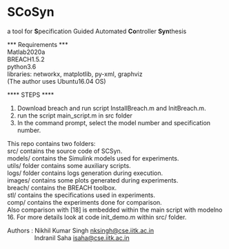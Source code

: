 # SCoSyn  
a tool for **S**pecification Guided Automated **Co**ntroller **Syn**thesis  


*** Requirements ***  
Matlab2020a  
BREACH1.5.2  
python3.6  
libraries: networkx, matplotlib, py-xml, graphviz  
(The author uses Ubuntu16.04 OS)  
  
  
**** STEPS ****  
1. Download breach and run script InstallBreach.m and InitBreach.m.   
2. run the script main_script.m in src folder  
3. In the command prompt, select the model number and
specification number.  
  
    
This repo contains two folders:  
src/ contains the source code of SCSyn.  
models/ contains the Simulink models used for experiments.   
utils/ folder contains some auxiliary scripts.    
logs/ folder contains logs generation during execution.  
images/ contains some plots generated during experiments.  
breach/ contains the BREACH toolbox.  
stl/ contains the specifications used in experiments.    
comp/ contains the experiments done for comparison.  
Also comparison with [18] is embedded within the main script 
with modelno 16. For more details look at code init_demo.m 
within src/ folder.

Authors : Nikhil Kumar Singh nksingh@cse.iitk.ac.in  
&nbsp;&nbsp;&nbsp;&nbsp;&nbsp;&nbsp;&nbsp;&nbsp;&nbsp;&nbsp;&nbsp;&nbsp;&nbsp;&nbsp;&nbsp; Indranil Saha isaha@cse.iitk.ac.in  
 
 
